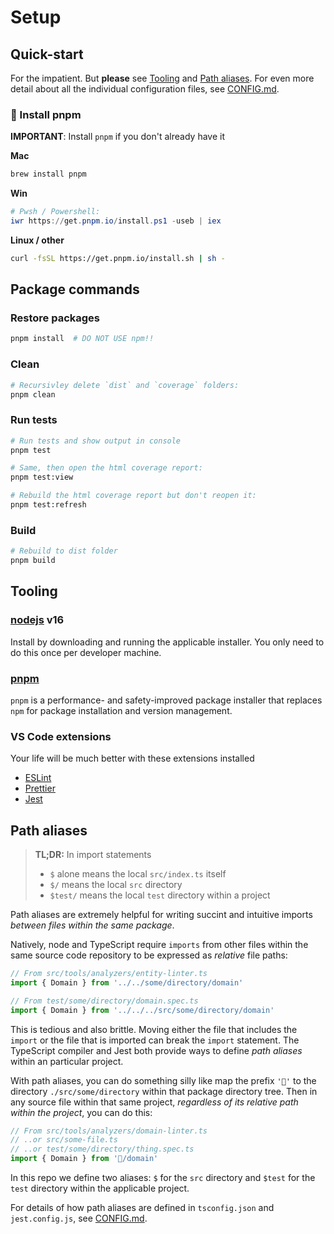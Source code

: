 # Setup

## Quick-start

For the impatient. But **please** see [Tooling](#tooling) and [Path aliases](#path-aliases). For even more detail about all the individual configuration files, see [CONFIG.md](./CONFIG.md).

### 🚨 Install **pnpm**
**IMPORTANT**: Install `pnpm` if you don't already have it

**Mac**
```sh
brew install pnpm
```

**Win**

```powershell
# Pwsh / Powershell:
iwr https://get.pnpm.io/install.ps1 -useb | iex
```

**Linux / other**

```sh
curl -fsSL https://get.pnpm.io/install.sh | sh -
```

## Package commands 

### Restore packages

```bash
pnpm install  # DO NOT USE npm!!
```

### Clean

```bash
# Recursivley delete `dist` and `coverage` folders:
pnpm clean
```

### Run tests

```bash
# Run tests and show output in console
pnpm test

# Same, then open the html coverage report:
pnpm test:view

# Rebuild the html coverage report but don't reopen it:
pnpm test:refresh
```

### Build

```bash
# Rebuild to dist folder
pnpm build
```

## Tooling

### [nodejs](https://nodejs.org/en/download/) v16

  Install by downloading and running the applicable installer. You
  only need to do this once per developer machine.

### [pnpm](https://pnpm.io/)

  `pnpm` is a performance- and safety-improved package installer that replaces `npm` for package installation and version management.

### VS Code extensions

Your life will be much better with these extensions installed

- [ESLint](vscode:extension/dbaeumer.vscode-eslint)
- [Prettier](vscode:extension/esbenp.prettier-vscode) 
- [Jest](vscode:extension/orta.vscode-jest) 
 
## Path aliases

>
> **TL;DR:** In import statements
>
> - `$` alone means the local `src/index.ts` itself
> - `$/` means the local `src` directory
> - `$test/` means the local `test` directory within a project
>

Path aliases are extremely helpful for writing succint and intuitive imports *between files within the same package*.

Natively, node and TypeScript require `imports` from other files within the same source code repository to be expressed as *relative* file paths:

```ts
// From src/tools/analyzers/entity-linter.ts
import { Domain } from '../../some/directory/domain'
```

```ts
// From test/some/directory/domain.spec.ts
import { Domain } from '../../../src/some/directory/domain'
```

This is tedious and also brittle. Moving either the file that includes the `import` or the file that is imported can break the `import` statement. The TypeScript compiler and Jest both provide ways to define *path aliases* within an particular project. 

With path aliases, you can do something silly like map the prefix `'🍕'` to the directory `./src/some/directory` within that package directory tree. Then in any source file within that same project, *regardless of its relative path within the project*, you can do this:

```ts
// From src/tools/analyzers/domain-linter.ts
// ..or src/some-file.ts
// ..or test/some/directory/thing.spec.ts
import { Domain } from '🍕/domain'
```

In this repo we define two aliases: `$` for the `src` directory and `$test` for the `test` directory within the applicable project. 

For details of how path aliases are defined in `tsconfig.json` and `jest.config.js`, see [CONFIG.md](./CONFIG.md).
